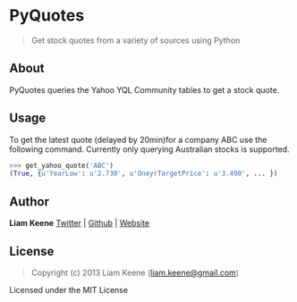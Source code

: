 # PyQuotes
> Get stock quotes from a variety of sources using Python

## About
PyQuotes queries the Yahoo YQL Community tables to get a stock quote.

## Usage
To get the latest quote (delayed by 20min)for a company ABC use the following
command.  Currently only querying Australian stocks is supported.
```python
>>> get_yahoo_quote('ABC')
(True, {u'YearLow': u'2.730', u'OneyrTargetPrice': u'3.490', ... })
```

## Author
**Liam Keene**
[Twitter](https://twitter.com/liam_keene) |
[Github](https://github.com/LiamKeene) | [Website](http://liamkeene.com)

## License
> Copyright (c) 2013 Liam Keene (liam.keene@gmail.com)

Licensed under the MIT License
